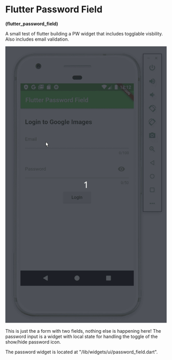 # Flutter Password Field
**(flutter_password_field)**

A small test of flutter building a PW widget that includes togglable visbility. Also includes email validation.

![alt text](https://raw.githubusercontent.com/sketchbuch/flutter_password_field/master/docs/images/preview.gif 'Flutter Password Field')

This is just the a form with two fields, nothing else is happening here! The password input is a widget with local state for handling the toggle of the show/hide password icon.

The password widget is located at "/lib/widgets/ui/password_field.dart".